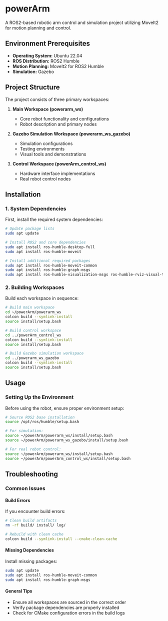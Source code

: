 # powerArm

A ROS2-based robotic arm control and simulation project utilizing MoveIt2 for motion planning and control.

## Environment Prerequisites

- **Operating System:** Ubuntu 22.04
- **ROS Distribution:** ROS2 Humble
- **Motion Planning:** MoveIt2 for ROS2 Humble
- **Simulation:** Gazebo

## Project Structure

The project consists of three primary workspaces:

1. **Main Workspace (powerarm_ws)**
   - Core robot functionality and configurations
   - Robot description and primary nodes

2. **Gazebo Simulation Workspace (powerarm_ws_gazebo)**
   - Simulation configurations
   - Testing environments
   - Visual tools and demonstrations

3. **Control Workspace (powerArm_control_ws)**
   - Hardware interface implementations
   - Real robot control nodes

## Installation

### 1. System Dependencies

First, install the required system dependencies:

```bash
# Update package lists
sudo apt update

# Install ROS2 and core dependencies
sudo apt install ros-humble-desktop-full
sudo apt install ros-humble-moveit

# Install additional required packages
sudo apt install ros-humble-moveit-common
sudo apt install ros-humble-graph-msgs
sudo apt install ros-humble-visualization-msgs ros-humble-rviz-visual-tools
```

### 2. Building Workspaces

Build each workspace in sequence:

```bash
# Build main workspace
cd ~/powerArm/powerarm_ws
colcon build --symlink-install
source install/setup.bash

# Build control workspace
cd ../powerArm_control_ws
colcon build --symlink-install
source install/setup.bash

# Build Gazebo simulation workspace
cd ../powerarm_ws_gazebo
colcon build --symlink-install
source install/setup.bash
```

## Usage

### Setting Up the Environment

Before using the robot, ensure proper environment setup:

```bash
# Source ROS2 base installation
source /opt/ros/humble/setup.bash

# For simulation:
source ~/powerArm/powerarm_ws/install/setup.bash
source ~/powerArm/powerarm_ws_gazebo/install/setup.bash

# For real robot control:
source ~/powerArm/powerarm_ws/install/setup.bash
source ~/powerArm/powerArm_control_ws/install/setup.bash
```

## Troubleshooting

### Common Issues

#### Build Errors

If you encounter build errors:

```bash
# Clean build artifacts
rm -rf build/ install/ log/

# Rebuild with clean cache
colcon build --symlink-install --cmake-clean-cache
```

#### Missing Dependencies

Install missing packages:

```bash
sudo apt update
sudo apt install ros-humble-moveit-common
sudo apt install ros-humble-graph-msgs
```

#### General Tips

- Ensure all workspaces are sourced in the correct order
- Verify package dependencies are properly installed
- Check for CMake configuration errors in the build logs
```